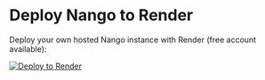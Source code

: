 # Deploy Nango to Render

Deploy your own hosted Nango instance with Render (free account available):

[![Deploy to Render](https://render.com/images/deploy-to-render-button.svg)](https://render.com/deploy?repo=https://github.com/NangoHQ/nango)